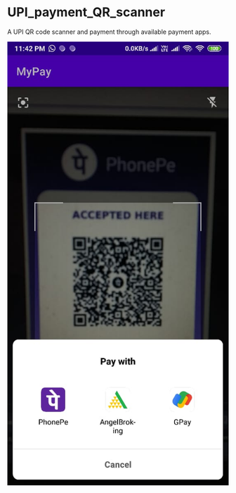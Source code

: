# UPI_payment_QR_scanner
A UPI QR code scanner and payment through available payment apps.


[![Watch the video](https://github.com/Harshad09/UPI_payment_QR_scanner/blob/master/WhatsApp%20Image%202021-01-24%20at%2011.42.26%20PM.jpeg)](https://drive.google.com/file/d/1bYfVlySmt-ihlSSXGyImFxru2fHs3hSP/view?usp=drivesdk)
